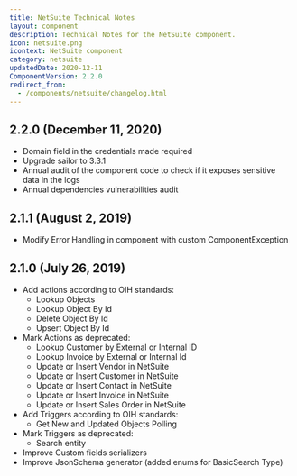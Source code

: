 ```yaml
---
title: NetSuite Technical Notes
layout: component
description: Technical Notes for the NetSuite component.
icon: netsuite.png
icontext: NetSuite component
category: netsuite
updatedDate: 2020-12-11
ComponentVersion: 2.2.0
redirect_from:
  - /components/netsuite/changelog.html
---
```


## 2.2.0 (December 11, 2020)

* Domain field in the credentials made required
* Upgrade sailor to 3.3.1
* Annual audit of the component code to check if it exposes sensitive data in the logs
* Annual dependencies vulnerabilities audit

## 2.1.1 (August 2, 2019)

* Modify Error Handling in component with custom ComponentException

## 2.1.0 (July 26, 2019)

* Add actions according to OIH standards:
  - Lookup Objects
  - Lookup Object By Id
  - Delete Object By Id
  - Upsert Object By Id
* Mark Actions as deprecated:
  - Lookup Customer by External or Internal ID
  - Lookup Invoice by External or Internal Id
  - Update or Insert Vendor in NetSuite
  - Update or Insert Customer in NetSuite
  - Update or Insert Contact in NetSuite
  - Update or Insert Invoice in NetSuite
  - Update or Insert Sales Order in NetSuite
* Add Triggers according to OIH standards:
  - Get New and Updated Objects Polling
* Mark Triggers as deprecated:
  - Search entity
* Improve Custom fields serializers
* Improve JsonSchema generator (added enums for BasicSearch Type)
